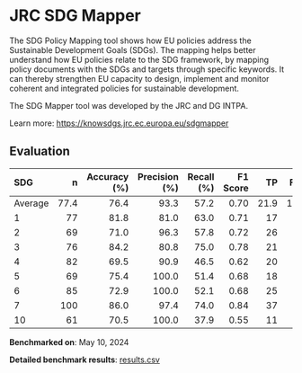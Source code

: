# JRC SDG Mapper

The SDG Policy Mapping tool shows how EU policies address the Sustainable
Development Goals (SDGs). The mapping helps better understand how EU policies
relate to the SDG framework, by mapping policy documents with the SDGs and
targets through specific keywords. It can thereby strengthen EU capacity to
design, implement and monitor coherent and integrated policies for sustainable
development.

The SDG Mapper tool was developed by the JRC and DG INTPA.


Learn more: https://knowsdgs.jrc.ec.europa.eu/sdgmapper

## Evaluation

| SDG     |    n |   Accuracy (%) |   Precision (%) |   Recall (%) |   F1 Score |   TP |   FP |   TN |   FN |
|:--------|-----:|---------------:|----------------:|-------------:|-----------:|-----:|-----:|-----:|-----:|
| Average | 77.4 |           76.4 |            93.3 |         57.2 |       0.70 | 21.9 |  1.6 | 37.6 | 16.2 |
| 1       |   77 |           81.8 |            81.0 |         63.0 |       0.71 |   17 |    4 |   46 |   10 |
| 2       |   69 |           71.0 |            96.3 |         57.8 |       0.72 |   26 |    1 |   23 |   19 |
| 3       |   76 |           84.2 |            80.8 |         75.0 |       0.78 |   21 |    5 |   43 |    7 |
| 4       |   82 |           69.5 |            90.9 |         46.5 |       0.62 |   20 |    2 |   37 |   23 |
| 5       |   69 |           75.4 |           100.0 |         51.4 |       0.68 |   18 |    0 |   34 |   17 |
| 6       |   85 |           72.9 |           100.0 |         52.1 |       0.68 |   25 |    0 |   37 |   23 |
| 7       |  100 |           86.0 |            97.4 |         74.0 |       0.84 |   37 |    1 |   49 |   13 |
| 10      |   61 |           70.5 |           100.0 |         37.9 |       0.55 |   11 |    0 |   32 |   18 |

**Benchmarked on**: May 10, 2024

**Detailed benchmark results**: [results.csv](results.csv)